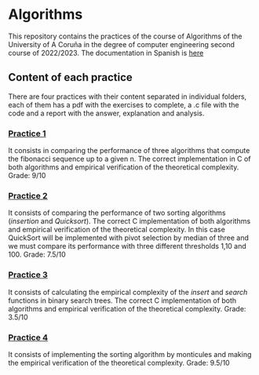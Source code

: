 # Algorithms
This repository contains the practices of the course of Algorithms of the University of A Coruña in the degree of computer engineering second course of 2022/2023.
The documentation in Spanish is [here](./README-ES.md)

## Content of each practice
There are four practices with their content separated in individual folders, each of them has a pdf with the exercises to complete, a .c file with the code and a report with the answer, explanation and analysis.

### [Practice 1](https://github.com/antonlnz/Algoritmos/tree/main/P1)
It consists in comparing the performance of three algorithms that compute the fibonacci sequence up to a given n. The correct implementation in C of both algorithms and empirical verification of the theoretical complexity.
Grade: 9/10

### [Practice 2](https://github.com/antonlnz/Algoritmos/tree/main/P2)
It consists of comparing the performance of two sorting algorithms (*insertion* and *Quicksort*). The correct C implementation of both algorithms and empirical verification of the theoretical complexity. In this case QuickSort will be implemented with pivot selection by median of three and we must compare its performance with three different thresholds 1,10 and 100.
Grade: 7.5/10

### [Practice 3](https://github.com/antonlnz/Algoritmos/tree/main/P3)
It consists of calculating the empirical complexity of the *insert* and *search* functions in binary search trees. The correct C implementation of both algorithms and empirical verification of the theoretical complexity.
Grade: 3.5/10

### [Practice 4](https://github.com/antonlnz/Algoritmos/tree/main/P4)
It consists of implementing the sorting algorithm by monticules and making the empirical verification of the theoretical complexity.
Grade: 9.5/10
